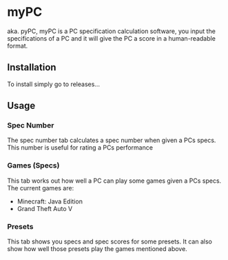 # myPC
aka. pyPC, myPC is a PC specification calculation software, you input the specifications of a PC and it will give the PC a score in a human-readable format.

## Installation
To install simply go to releases...

## Usage
### Spec Number
The spec number tab calculates a spec number when given a PCs specs. This number is useful for rating a PCs performance

### Games (Specs)
This tab works out how well a PC can play some games given a PCs specs. The current games are:
- Minecraft: Java Edition- Grand Theft Auto V### PresetsThis tab shows you specs and spec scores for some presets. It can also show how well those presets play the games mentioned above.